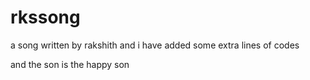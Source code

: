 # rkssong
a song written by rakshith and i have added some extra lines of codes

and the son is the happy son
